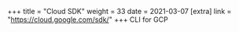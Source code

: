 +++
title = "Cloud SDK"
weight = 33
date = 2021-03-07
[extra]
link = "https://cloud.google.com/sdk/"
+++
CLI for GCP

